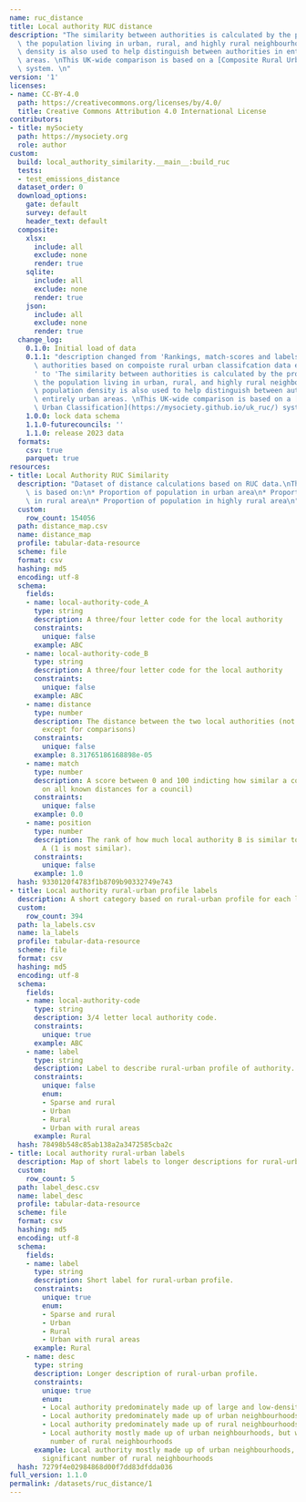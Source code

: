 ```yaml
---
name: ruc_distance
title: Local authority RUC distance
description: "The similarity between authorities is calculated by the proportion of\
  \ the population living in urban, rural, and highly rural neighbourhoods. The population\
  \ density is also used to help distinguish between authorities in entirely urban\
  \ areas. \nThis UK-wide comparison is based on a [Composite Rural Urban Classification](https://mysociety.github.io/uk_ruc/)\
  \ system. \n"
version: '1'
licenses:
- name: CC-BY-4.0
  path: https://creativecommons.org/licenses/by/4.0/
  title: Creative Commons Attribution 4.0 International License
contributors:
- title: mySociety
  path: https://mysociety.org
  role: author
custom:
  build: local_authority_similarity.__main__:build_ruc
  tests:
  - test_emissions_distance
  dataset_order: 0
  download_options:
    gate: default
    survey: default
    header_text: default
  composite:
    xlsx:
      include: all
      exclude: none
      render: true
    sqlite:
      include: all
      exclude: none
      render: true
    json:
      include: all
      exclude: none
      render: true
  change_log:
    0.1.0: Initial load of data
    0.1.1: "description changed from 'Rankings, match-scores and labels for local\
      \ authorities based on compoiste rural urban classifcation data emissions data\n\
      ' to 'The similarity between authorities is calculated by the proportion of\
      \ the population living in urban, rural, and highly rural neighbourhoods. The\
      \ population density is also used to help distinguish between authorities in\
      \ entirely urban areas. \nThis UK-wide comparison is based on a [Composite Rural\
      \ Urban Classification](https://mysociety.github.io/uk_ruc/) system. \n'"
    1.0.0: lock data schema
    1.1.0-futurecouncils: ''
    1.1.0: release 2023 data
  formats:
    csv: true
    parquet: true
resources:
- title: Local Authority RUC Similarity
  description: "Dataset of distance calculations based on RUC data.\nThis distance\
    \ is based on:\n* Proportion of population in urban area\n* Proportion of population\
    \ in rural area\n* Proportion of population in highly rural area\n"
  custom:
    row_count: 154056
  path: distance_map.csv
  name: distance_map
  profile: tabular-data-resource
  scheme: file
  format: csv
  hashing: md5
  encoding: utf-8
  schema:
    fields:
    - name: local-authority-code_A
      type: string
      description: A three/four letter code for the local authority
      constraints:
        unique: false
      example: ABC
    - name: local-authority-code_B
      type: string
      description: A three/four letter code for the local authority
      constraints:
        unique: false
      example: ABC
    - name: distance
      type: number
      description: The distance between the two local authorities (not meaningful
        except for comparisons)
      constraints:
        unique: false
      example: 8.31765186168898e-05
    - name: match
      type: number
      description: A score between 0 and 100 indicting how similar a council is (based
        on all known distances for a council)
      constraints:
        unique: false
      example: 0.0
    - name: position
      type: number
      description: The rank of how much local authority B is similar to local authority
        A (1 is most similar).
      constraints:
        unique: false
      example: 1.0
  hash: 9330120f4783f1b8709b90332749e743
- title: Local authority rural-urban profile labels
  description: A short category based on rural-urban profile for each local authority
  custom:
    row_count: 394
  path: la_labels.csv
  name: la_labels
  profile: tabular-data-resource
  scheme: file
  format: csv
  hashing: md5
  encoding: utf-8
  schema:
    fields:
    - name: local-authority-code
      type: string
      description: 3/4 letter local authority code.
      constraints:
        unique: true
      example: ABC
    - name: label
      type: string
      description: Label to describe rural-urban profile of authority.
      constraints:
        unique: false
        enum:
        - Sparse and rural
        - Urban
        - Rural
        - Urban with rural areas
      example: Rural
  hash: 78498b548c85ab138a2a3472585cba2c
- title: Local authority rural-urban labels
  description: Map of short labels to longer descriptions for rural-urban categories.
  custom:
    row_count: 5
  path: label_desc.csv
  name: label_desc
  profile: tabular-data-resource
  scheme: file
  format: csv
  hashing: md5
  encoding: utf-8
  schema:
    fields:
    - name: label
      type: string
      description: Short label for rural-urban profile.
      constraints:
        unique: true
        enum:
        - Sparse and rural
        - Urban
        - Rural
        - Urban with rural areas
      example: Rural
    - name: desc
      type: string
      description: Longer description of rural-urban profile.
      constraints:
        unique: true
        enum:
        - Local authority predominately made up of large and low-density rural neighbourhoods
        - Local authority predominately made up of urban neighbourhoods
        - Local authority predominately made up of rural neighbourhoods
        - Local authority mostly made up of urban neighbourhoods, but with a significant
          number of rural neighbourhoods
      example: Local authority mostly made up of urban neighbourhoods, but with a
        significant number of rural neighbourhoods
  hash: 7279f4e02984868d00f7dd83dfdda036
full_version: 1.1.0
permalink: /datasets/ruc_distance/1
---
```

